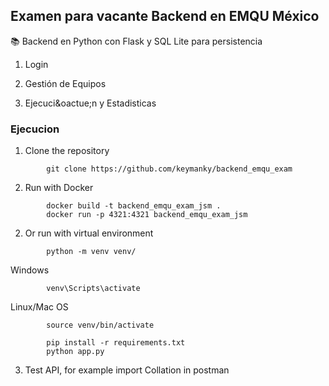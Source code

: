 ## Examen para vacante Backend en EMQU M&eacute;xico

📚 Backend en Python con Flask y SQL Lite para persistencia

1. Login

2. Gesti&oacute;n de Equipos

3. Ejecuci&oactue;n y Estadisticas


### Ejecucion

1. Clone the repository

```
        git clone https://github.com/keymanky/backend_emqu_exam
```

2. Run with Docker

```
        docker build -t backend_emqu_exam_jsm .
        docker run -p 4321:4321 backend_emqu_exam_jsm
```

2. Or run with virtual environment

```
        python -m venv venv/
```

Windows

```
        venv\Scripts\activate
```
Linux/Mac OS

```
        source venv/bin/activate
```

```
        pip install -r requirements.txt
        python app.py
```

3. Test API, for example import Collation in postman
